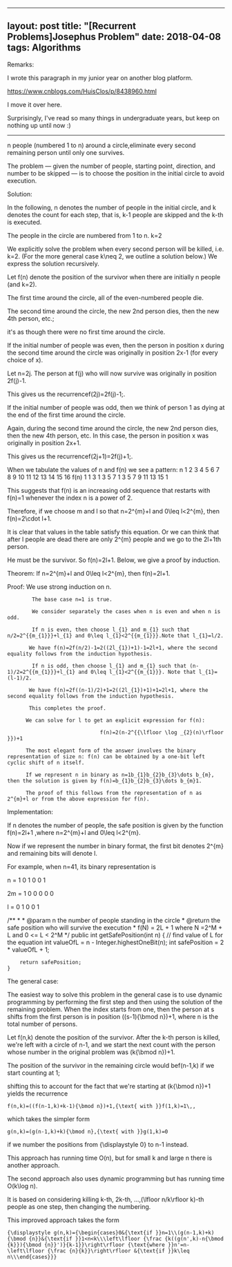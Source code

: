 
---
layout: post
title: "[Recurrent Problems]Josephus Problem"
date: 2018-04-08
tags: Algorithms
---


Remarks:

I wrote this paragraph in my junior year on another blog platform.

<https://www.cnblogs.com/HuisClos/p/8438960.html> 

I move it over here.

Surprisingly, I've read so many things in undergraduate years, but keep on nothing up until now :)

-----



n people (numbered 1 to n) around a circle,eliminate every second remaining person until only one survives.

The problem — given the number of people, starting point, direction, and number to be skipped — is to choose the position in the initial circle to avoid execution.

Solution:

In the following, n denotes the number of people in the initial circle, and k denotes the count for each step, that is, k-1 people are skipped and the k-th is executed.

The people in the circle are numbered from 1 to n.
k=2

We explicitly solve the problem when every second person will be killed, i.e. k=2. (For the more general case k\neq 2, we outline a solution below.) We express the solution recursively.

Let f(n) denote the position of the survivor when there are initially n people (and k=2).

The first time around the circle, all of the even-numbered people die.

The second time around the circle, the new 2nd person dies, then the new 4th person, etc.;

it's as though there were no first time around the circle.

 

 

If the initial number of people was even, then the person in position x during the second time around the circle was originally in position 2x-1 (for every choice of x).

Let n=2j. The person at f(j) who will now survive was originally in position 2f(j)-1.

This gives us the recurrencef(2j)=2f(j)-1\;.

 

If the initial number of people was odd, then we think of person 1 as dying at the end of the first time around the circle.

Again, during the second time around the circle, the new 2nd person dies, then the new 4th person, etc. In this case, the person in position x was originally in position 2x+1.

This gives us the recurrencef(2j+1)=2f(j)+1\;.

When we tabulate the values of n and f(n) we see a pattern:
n	1	2	3	4	5	6	7	8	9	10	11	12	13	14	15	16
f(n)	1	1	3	1	3	5	7	1	3	5	7	9	11	13	15	1

This suggests that f(n) is an increasing odd sequence that restarts with f(n)=1 whenever the index n is a power of 2.

Therefore, if we choose m and l so that n=2^{m}+l and 0\leq l<2^{m}, then f(n)=2\cdot l+1.

It is clear that values in the table satisfy this equation. Or we can think that after l people are dead there are only 2^{m} people and we go to the 2l+1th person.

He must be the survivor. So f(n)=2l+1. Below, we give a proof by induction.

Theorem: If n=2^{m}+l and 0\leq l<2^{m}, then f(n)=2l+1.

Proof: We use strong induction on n.

            The base case n=1 is true.

            We consider separately the cases when n is even and when n is odd.

            If n is even, then choose l_{1} and m_{1} such that n/2=2^{{m_{1}}}+l_{1} and 0\leq l_{1}<2^{{m_{1}}}.Note that l_{1}=l/2.

           We have f(n)=2f(n/2)-1=2((2l_{1})+1)-1=2l+1, where the second equality follows from the induction hypothesis.

            If n is odd, then choose l_{1} and m_{1} such that (n-1)/2=2^{{m_{1}}}+l_{1} and 0\leq l_{1}<2^{{m_{1}}}. Note that l_{1}=(l-1)/2.

           We have f(n)=2f((n-1)/2)+1=2((2l_{1})+1)+1=2l+1, where the second equality follows from the induction hypothesis.

           This completes the proof.

          We can solve for l to get an explicit expression for f(n):

                                  f(n)=2(n-2^{{\lfloor \log _{2}(n)\rfloor }})+1

          The most elegant form of the answer involves the binary representation of size n: f(n) can be obtained by a one-bit left cyclic shift of n itself.

          If we represent n in binary as n=1b_{1}b_{2}b_{3}\dots b_{m}, then the solution is given by f(n)=b_{1}b_{2}b_{3}\dots b_{m}1.

          The proof of this follows from the representation of n as 2^{m}+l or from the above expression for f(n).

 

Implementation:

If n denotes the number of people, the safe position is given by the function f(n)=2l+1 ,where n=2^{m}+l and 0\leq l<2^{m}.

Now if we represent the number in binary format, the first bit denotes 2^{m} and remaining bits will denote l.

For example, when n=41, its binary representation is

n = 1 0 1 0 0 1

2m = 1 0 0 0 0 0

l = 0 1 0 0 1

/**
     * 
     * @param n the number of people standing in the circle
     * @return the safe position who will survive the execution 
     *   f(N) = 2L + 1 where N =2^M + L and 0 <= L < 2^M
     */
    public int getSafePosition(int n) {
        // find value of L for the equation
        int valueOfL = n - Integer.highestOneBit(n);
        int safePosition = 2 * valueOfL  + 1;
        
        return safePosition;
    }

 
The general case:

The easiest way to solve this problem in the general case is to use dynamic programming by performing the first step and then using the solution of the remaining problem. When the index starts from one, then the person at s shifts from the first person is in position ((s-1){\bmod n})+1, where n is the total number of persons.

Let f(n,k) denote the position of the survivor. After the k-th person is killed, we're left with a circle of n-1, and we start the next count with the person whose number in the original problem was (k{\bmod n})+1.

The position of the survivor in the remaining circle would bef(n-1,k) if we start counting at 1;

shifting this to account for the fact that we're starting at (k{\bmod n})+1 yields the recurrence

    f(n,k)=((f(n-1,k)+k-1){\bmod n})+1,{\text{ with }}f(1,k)=1\,,

which takes the simpler form

    g(n,k)=(g(n-1,k)+k){\bmod n},{\text{ with }}g(1,k)=0

if we number the positions from {\displaystyle 0} to n-1 instead.

This approach has running time O(n), but for small k and large n there is another approach.

The second approach also uses dynamic programming but has running time O(k\log n).

It is based on considering killing k-th, 2k-th, ...,(\lfloor n/k\rfloor k)-th people as one step, then changing the numbering.

This improved approach takes the form

    {\displaystyle g(n,k)={\begin{cases}0&{\text{if }}n=1\\(g(n-1,k)+k){\bmod {n}}&{\text{if }}1<n<k\\\left\lfloor {\frac {k((g(n',k)-n{\bmod {k}}){\bmod {n}}')}{k-1}}\right\rfloor {\text{where }}n'=n-\left\lfloor {\frac {n}{k}}\right\rfloor &{\text{if }}k\leq n\\\end{cases}}}
